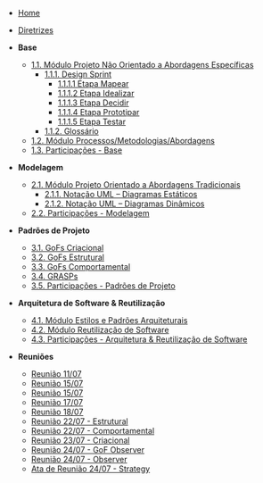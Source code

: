 <!-- docs/_sidebar.md -->

- [Home]()
- [Diretrizes](/Diretrizes/Diretrizes.md)

- **Base**
  - [1.1. Módulo Projeto Não Orientado a Abordagens Específicas](/Base/1.1.AbordagemNaoEspecifica.md)
    - [1.1.1. Design Sprint](/Base/1.4.DesignSprint.md)
      - [1.1.1.1 Etapa Mapear](/Base/1.4.1.Mapear.md)
      - [1.1.1.2 Etapa Idealizar](/Base/1.4.2.Idealizar.md)
      - [1.1.1.3 Etapa Decidir](/Base/1.4.3.Decidir.md)
      - [1.1.1.4 Etapa Prototipar](/Base/1.4.4.Prototipar.md)
      - [1.1.1.5 Etapa Testar](/Base/1.4.5.Testar.md)
    - [1.1.2. Glossário](/Base/1.5.Glossario.md)
  - [1.2. Módulo Processos/Metodologias/Abordagens](/Base/1.2.ProcessosMetodologiasAbordagens.md)
  - [1.3. Participações - Base](/Base/1.3.ParticipacoesBase.md)

- **Modelagem**
  - [2.1. Módulo Projeto Orientado a Abordagens Tradicionais](/Modelagem/2.1.ModelagemTradicional.md)
    - [2.1.1. Notação UML – Diagramas Estáticos](/Modelagem/2.1.1.UMLEstaticos.md)
    - [2.1.2. Notação UML – Diagramas Dinâmicos](/Modelagem/2.1.2.UMLDinamicos.md)
  - [2.2. Participações - Modelagem](/Modelagem/2.2.ParticipacoesModelagem.md)

- **Padrões de Projeto**
  - [3.1. GoFs Criacional](/PadroesDeProjeto/3.1.GoFsCriacional.md)
  - [3.2. GoFs Estrutural](/PadroesDeProjeto/3.2.GoFsEstrutural.md)
  - [3.3. GoFs Comportamental](/PadroesDeProjeto/3.3.GoFsComportamental.md)
  - [3.4. GRASPs](/PadroesDeProjeto/3.4.GRASPs.md)
  - [3.5. Participações - Padrões de Projeto](/PadroesDeProjeto/3.5.ParticipacoesPadroes.md)
  
- **Arquitetura de Software & Reutilização**
  - [4.1. Módulo Estilos e Padrões Arquiteturais](/ArquiteturaReutilizacao/4.1.PadroesArquiteturais.md)
  - [4.2. Módulo Reutilização de Software](/ArquiteturaReutilizacao/4.2.ReutilizacaoDeSoftware.md)
  - [4.3. Participações - Arquitetura & Reutilização de Software](/ArquiteturaReutilizacao/4.3.ParticipacoesArqReutilizacao.md)

- **Reuniões**
  - [Reunião 11/07](/Reunioes/Ata11_07.md)
  - [Reunião 15/07](/Reunioes/Ata15_07_pt1.md)
  - [Reunião 15/07](/Reunioes/Ata15_07_pt2.md)
  - [Reunião 17/07](/Reunioes/Ata17_07.md)
  - [Reunião 18/07](/Reunioes/Ata18_07.md)
  - [Reunião 22/07 - Estrutural](/Reunioes/Ata22_07_Estrutural.md)
  - [Reunião 22/07 - Comportamental](/Reunioes/Ata22_07_Comportamental.md)
  - [Reunião 23/07 - Criacional](/Reunioes/Ata23_07_Criacional.md)
  - [Reunião 24/07 - GoF Observer](/Reunioes/Ata24_07_Observer.md)
  - [Reunião 24/07 - Observer](/Reunioes/Ata27_07_ObserverDoc.md)
  - [Ata de Reunião 24/07 - Strategy](/Reunioes/Ata24_07_Strategy.md)

